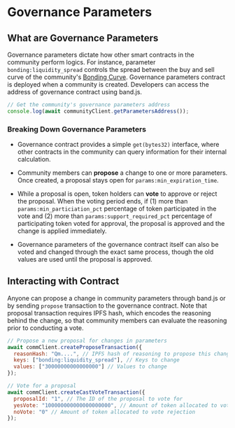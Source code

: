 # Governance Parameters

## What are Governance Parameters

Governance parameters dictate how other smart contracts in the community perform logics. For instance, parameter `bonding:liquidity_spread` controls the spread between the buy and sell curve of the community's [Bonding Curve](/docs/bonding-curve.md). Governance parameters contract is deployed when a community is created. Developers can access the address of governance contract using band.js.

```javascript
// Get the community's governance parameters address
console.log(await communityClient.getParametersAddress());
```

### Breaking Down Governance Parameters

- Governance contract provides a simple `get(bytes32)` interface, where other contracts in the community can query information for their internal calculation.

- Community members can **propose** a change to one or more parameters. Once created, a proposal stays open for `params:min_expiration_time`.

- While a proposal is open, token holders can **vote** to approve or reject the proposal. When the voting period ends, if (1) more than `params:min_particiation_pct` percentage of token participated in the vote and (2) more than `params:support_required_pct` percentage of participating token voted for approval, the proposal is approved and the change is applied immediately.

- Governance parameters of the governance contract itself can also be voted and changed through the exact same process, though the old values are used until the proposal is approved.

## Interacting with Contract

Anyone can propose a change in community parameters through band.js or by sending `propose` transaction to the governance contract. Note that proposal transaction requires IPFS hash, which encodes the reasoning behind the change, so that community members can evaluate the reasoning prior to conducting a vote.

```javascript
// Propose a new proposal for changes in parameters
await commClient.createProposeTransaction({
  reasonHash: "Qm....", // IPFS hash of reasoning to propose this change
  keys: ["bonding:liquidity_spread"], // Keys to change
  values: ["30000000000000000"] // Values to change
});

// Vote for a proposal
await commClient.createCastVoteTransaction({
  proposalId: "1", // The ID of the proposal to vote for
  yesVote: "100000000000000000000", // Amount of token allocated to vote approval
  noVote: "0" // Amount of token allocated to vote rejection
});
```
